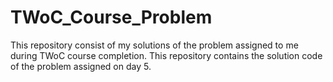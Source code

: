 # TWoC_Course_Problem

This repository consist of my solutions of the problem assigned to me during TWoC course completion.
This repository contains the solution code of the problem assigned on day 5.
